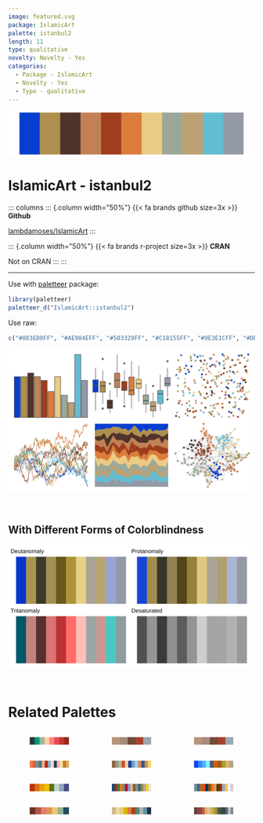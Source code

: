 ```yaml
---
image: featured.svg
package: IslamicArt
palette: istanbul2
length: 11
type: qualitative
novelty: Novelty - Yes
categories:
  - Package - IslamicArt
  - Novelty - Yes
  - Type - qualitative
---
```


![](featured.svg)

# IslamicArt - istanbul2 

::: columns
::: {.column width="50%"}
{{< fa brands github size=3x >}}
**Github**

[lambdamoses/IslamicArt](https://github.com/lambdamoses/IslamicArt)
:::

::: {.column width="50%"}
{{< fa brands r-project size=3x >}}
**CRAN**

Not on CRAN
:::
:::

<hr> 

Use with [paletteer](https://emilhvitfeldt.github.io/paletteer/) package:

```r
library(paletteer)
paletteer_d("IslamicArt::istanbul2")
```

Use raw:

```r
c("#083ED0FF", "#AE904EFF", "#503329FF", "#C18155FF", "#9E3E1CFF", "#DB7C3CFF", "#EACB85FF", "#9CA897FF", "#BDA173FF", "#63BDD3FF", "#9399A5FF")
``` 

![](examples.png) 

  <br>
  
  ## With Different Forms of Colorblindness
  
  ![](colorblind.svg) 

<br>

# Related Palettes

<div class="list" style="display: grid; grid-template-columns: auto auto auto;"> <figure class="figure">
<a href="../../awtools/a_palette/"> <img src="../../awtools/a_palette/featured.svg" style="width: 100%;" class="figure-img"></a>
</figure> <figure class="figure">
<a href="../../ButterflyColors/hamadryas_feronia/"> <img src="../../ButterflyColors/hamadryas_feronia/featured.svg" style="width: 100%;" class="figure-img"></a>
</figure> <figure class="figure">
<a href="../../ButterflyColors/hamadryas_feronia/"> <img src="../../ButterflyColors/hamadryas_feronia/featured.svg" style="width: 100%;" class="figure-img"></a>
</figure> <figure class="figure">
<a href="../../palettetown/vileplume/"> <img src="../../palettetown/vileplume/featured.svg" style="width: 100%;" class="figure-img"></a>
</figure> <figure class="figure">
<a href="../../IslamicArt/shiraz2/"> <img src="../../IslamicArt/shiraz2/featured.svg" style="width: 100%;" class="figure-img"></a>
</figure> <figure class="figure">
<a href="../../trekcolors/lcars_nemesis/"> <img src="../../trekcolors/lcars_nemesis/featured.svg" style="width: 100%;" class="figure-img"></a>
</figure> <figure class="figure">
<a href="../../MetBrewer/VanGogh2/"> <img src="../../MetBrewer/VanGogh2/featured.svg" style="width: 100%;" class="figure-img"></a>
</figure> <figure class="figure">
<a href="../../ggthemes/stata_s2color/"> <img src="../../ggthemes/stata_s2color/featured.svg" style="width: 100%;" class="figure-img"></a>
</figure> <figure class="figure">
<a href="../../palettetown/gloom/"> <img src="../../palettetown/gloom/featured.svg" style="width: 100%;" class="figure-img"></a>
</figure> <figure class="figure">
<a href="../../MetBrewer/Hokusai1/"> <img src="../../MetBrewer/Hokusai1/featured.svg" style="width: 100%;" class="figure-img"></a>
</figure> <figure class="figure">
<a href="../../werpals/jozi/"> <img src="../../werpals/jozi/featured.svg" style="width: 100%;" class="figure-img"></a>
</figure> <figure class="figure">
<a href="../../impressionist.colors/les_nympheas/"> <img src="../../impressionist.colors/les_nympheas/featured.svg" style="width: 100%;" class="figure-img"></a>
</figure> 
</div>
